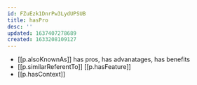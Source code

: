 ```yaml
---
id: FZuEzk1DnrPw3LydUPSUB
title: hasPro
desc: ''
updated: 1637407278689
created: 1633208109127
---
```


- [[p.alsoKnownAs]] has pros, has advanatages, has benefits
- [[p.similarReferentTo]] [[p.hasFeature]]
- [[p.hasContext]]  
